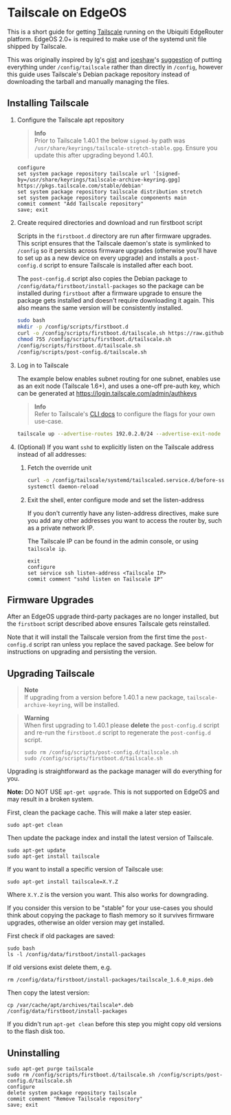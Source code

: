 # Tailscale on EdgeOS

This is a short guide for getting [Tailscale](https://tailscale.com/) running on the Ubiquiti EdgeRouter platform. EdgeOS 2.0+ is required to make use of the systemd unit file shipped by Tailscale.

This was originally inspired by [lg](https://github.com/lg)'s [gist](https://gist.github.com/lg/6f80593bd55ca9c9cf886da169a972c3) and [joeshaw](https://github.com/joeshaw)'s [suggestion](https://gist.github.com/lg/6f80593bd55ca9c9cf886da169a972c3#gistcomment-3578594) of putting everything under `/config/tailscale` rather than directly in `/config`, however this guide uses Tailscale's Debian package repository instead of downloading the tarball and manually managing the files.

## Installing Tailscale

1. Configure the Tailscale apt repository

    > **Info**  
    > Prior to Tailscale 1.40.1 the below `signed-by` path was `/usr/share/keyrings/tailscale-stretch-stable.gpg`.
    > Ensure you update this after upgrading beyond 1.40.1.

    ```
    configure
    set system package repository tailscale url '[signed-by=/usr/share/keyrings/tailscale-archive-keyring.gpg] https://pkgs.tailscale.com/stable/debian'
    set system package repository tailscale distribution stretch
    set system package repository tailscale components main
    commit comment "Add Tailscale repository"
    save; exit
    ```

2. Create required directories and download and run firstboot script

    Scripts in the `firstboot.d` directory are run after firmware upgrades.
    This script ensures that the Tailscale daemon's state is symlinked to
    `/config` so it persists across firmware upgrades (otherwise you'll have to
    set up as a new device on every upgrade) and installs a `post-config.d`
    script to ensure Tailscale is installed after each boot.

    The `post-config.d` script also copies the Debian package to
    `/config/data/firstboot/install-packages` so the package can be installed
    during `firstboot` after a firmware upgrade to ensure the package gets
    installed and doesn't require downloading it again. This also means the
    same version will be consistently installed.

    ```sh
    sudo bash
    mkdir -p /config/scripts/firstboot.d
    curl -o /config/scripts/firstboot.d/tailscale.sh https://raw.githubusercontent.com/jamesog/tailscale-edgeos/main/firstboot.d/tailscale.sh
    chmod 755 /config/scripts/firstboot.d/tailscale.sh
    /config/scripts/firstboot.d/tailscale.sh
    /config/scripts/post-config.d/tailscale.sh
    ```

3. Log in to Tailscale

    The example below enables subnet routing for one subnet, enables use as an
    exit node (Tailscale 1.6+), and uses a one-off pre-auth key, which can be
    generated at https://login.tailscale.com/admin/authkeys

    > **Info**  
    > Refer to Tailscale's [CLI docs](https://tailscale.com/kb/1241/tailscale-up/)
    > to configure the flags for your own use-case.

    ```sh
    tailscale up --advertise-routes 192.0.2.0/24 --advertise-exit-node --authkey tskey-XXX
    ```

4. (Optional) If you want `sshd` to explicitly listen on the Tailscale address instead of all addresses:

    1. Fetch the override unit

        ```sh
        curl -o /config/tailscale/systemd/tailscaled.service.d/before-ssh.conf https://raw.githubusercontent.com/jamesog/tailscale-edgeos/main/systemd/tailscaled.service.d/before-ssh.conf
        systemctl daemon-reload
        ```

    2. Exit the shell, enter configure mode and set the listen-address

        If you don't currently have any listen-address directives, make sure you add any other addresses you want to access the router by, such as a private network IP.

        The Tailscale IP can be found in the admin console, or using `tailscale ip`.

        ```
        exit
        configure
        set service ssh listen-address <Tailscale IP>
        commit comment "sshd listen on Tailscale IP"
        ```


## Firmware Upgrades

After an EdgeOS upgrade third-party packages are no longer installed, but the
`firstboot` script described above ensures Tailscale gets reinstalled.

Note that it will install the Tailscale version from the first time the
`post-config.d` script ran unless you replace the saved package. See below for
instructions on upgrading and persisting the version.

## Upgrading Tailscale

> **Note**  
> If upgrading from a version before 1.40.1 a new package,
> `tailscale-archive-keyring`, will be installed.

> **Warning**  
> When first upgrading to 1.40.1 please **delete** the `post-config.d` script
> and re-run the `firstboot.d` script to regenerate the `post-config.d` script.
>
> ```
> sudo rm /config/scripts/post-config.d/tailscale.sh
> sudo /config/scripts/firstboot.d/tailscale.sh
> ```

Upgrading is straightforward as the package manager will do everything for you.

**Note:** DO NOT USE `apt-get upgrade`. This is not supported on EdgeOS and may
result in a broken system.

First, clean the package cache. This will make a later step easier.

```
sudo apt-get clean
```

Then update the package index and install the latest version of Tailscale.

```
sudo apt-get update
sudo apt-get install tailscale
```

If you want to install a specific version of Tailscale use:

```
sudo apt-get install tailscale=X.Y.Z
```

Where `X.Y.Z` is the version you want. This also works for downgrading.

If you consider this version to be "stable" for your use-cases you should think
about copying the package to flash memory so it survives firmware upgrades,
otherwise an older version may get installed.

First check if old packages are saved:

```
sudo bash
ls -l /config/data/firstboot/install-packages
```

If old versions exist delete them, e.g.

```
rm /config/data/firstboot/install-packages/tailscale_1.6.0_mips.deb
```

Then copy the latest version:

```
cp /var/cache/apt/archives/tailscale*.deb /config/data/firstboot/install-packages
```

If you didn't run `apt-get clean` before this step you might copy old versions
to the flash disk too.

## Uninstalling

```
sudo apt-get purge tailscale
sudo rm /config/scripts/firstboot.d/tailscale.sh /config/scripts/post-config.d/tailscale.sh
configure
delete system package repository tailscale
commit comment "Remove Tailscale repository"
save; exit
```
